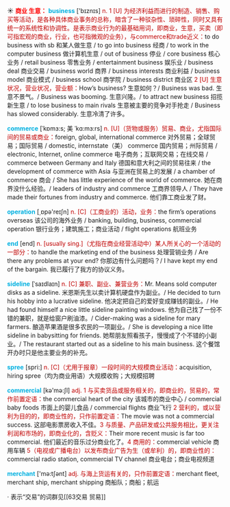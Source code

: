 ☀ <font color="red">**商业 生意：**</font>
<font color="sky blue">**business**</font> ['bɪznɪs] 
<font color="#c00000">n. 1 [U] 为经济利益而进行的制造、销售、购买等活动，是各种具体商业事务的总称，暗含了一种驳杂性、琐碎性，同时又具有统一的系统性和协调性。是表示商业行为的最基础用词，即商业，生意，买卖（即可指宏观的商业，行业，也可指微观的业务），与commerce和trade近义：</font>to do business with sb 和某人做生意 / to go into business 经商 / to work in the computer business 做计算机生意 / out of business 停业 / core business 核心业务 / retail business 零售业务 / entertainment business 娱乐业 / business deal 商业交易 / business world 商界 / business interests 商业利益 / business model 商业模式 / business school 商学院 / business district 商业区 <font color="#c00000">2 [U] 生意状况，营业状况，营业额：</font>How’s business? 生意如何？/ Business was bad. 生意不景气。/ Business was booming. 生意兴隆。/ to attract new business 招揽新生意 / to lose business to main rivals 生意被主要的竞争对手抢走 / Business has slowed considerably. 生意冷清了许多。
           
<font color="sky blue">**commerce**</font> [ˈkɒmɜ:s; 美 ˈkɑ:mɜ:rs]
<font color="#c00000">n. [U]（货物或服务）贸易、商业，尤指国际间的贸易或商业：</font>foreign, global, international commerce 对外贸易；全球贸易；国际贸易 / domestic, internstate（美） commerce 国内贸易；州际贸易 / electronic, Internet, online commerce 电子商务；互联网交易；在线交易 / commerce between Germany and Italy 德国和意大利之间的贸易往来 / the development of commerce with Asia 与亚洲在贸易上的发展 / a chamber of commerce 商会 / She has little experience of the world of commerce. 她在商界没什么经验。/ leaders of industry and commerce 工商界领导人 / They have made their fortunes from industry and commerce. 他们靠工商业发了财。

<font color="sky blue">**operation**</font> [͵ɒpə'reɪʃn] 
<font color="#c00000">n. [C]（工商业的）活动，业务：</font>the firm’s operations overseas 该公司的海外业务 / banking, building, business, commercial operation 银行业务；建筑施工；商业活动 / flight operations 航班业务

<font color="sky blue">**end**</font> [end] 
<font color="#c00000">n. [usually sing.]（尤指在商业经营活动中）某人所关心的一个活动的一部分：</font>to handle the marketing end of the business 处理营销业务 / Are there any problems at your end? 你那边有什么问题吗？/ I have kept my end of the bargain. 我已履行了我方的协议义务。
           
<font color="sky blue">**sideline**</font> [ˈsaɪdlaɪn]
<font color="#c00000">n. [C] 兼职、副业、兼营业务：</font>Mr. Means sold computer disks as a sideline. 米恩斯先生以卖计算机硬盘作为副业。/ He decided to turn his hobby into a lucrative sideline. 他决定把自己的爱好变成赚钱的副业。/ He had found himself a nice little sideline painting windows. 他为自己找了一份不错的兼职，就是给窗户刷油漆。/ Cider-making was a sideline for mary farmers. 酿造苹果酒是很多农民的一项副业。/ She is developing a nice litte sideline in babysitting for friends. 她帮朋友照看孩子，慢慢成了个不错的小副业。/ The restaurant started out as a sideline to his main business. 这个餐馆开办时只是他主要业务的补充。
           
<font color="sky blue">**spree**</font> [spri:]
<font color="#c00000">n. [C]（尤用于报章）一段时间的大规模商业活动：</font>acquisition, hiring spree（均为商业用语）大规模收购；大规模招聘

<font color="sky blue">**commercial**</font> [kə'mə:ʃl] 
<font color="#c00000">adj. 1 与买卖货品或服务相关的，即商业的，贸易的，常作前置定语：</font>the commercial heart of the city 该城市的商业中心 / commercial baby foods 市面上的婴儿食品 / commercial flights 商业飞行 <font color="#c00000">2 营利的，或以营利为目的的，即商业性的，只作前置定语：</font>The movie was not a commercial success. 这部电影票房收入不佳。<font color="#c00000">3 与质量、产品研发或公共服务相比，更关注利润和市场的，即商业化的，含贬义：</font>Their more recent music is far too commercial. 他们最近的音乐过分商业化了。<font color="#c00000">4 商用的：</font>commercial vehicle 商用车辆 <font color="#c00000">5（电视或广播电台）以发布商业广告为生（或牟利）的，即商业性的：</font>commercial radio station, commercial TV channel 商业电台；商业电视频道

<font color="sky blue">**merchant**</font> ['mə:tʃənt] 
<font color="#c00000">adj. 与海上货运有关的，只作前置定语：</font>merchant fleet, merchant ship, merchant shipping 商船队；商船；航运

· 表示“交易”的词群见[[63交易 贸易]]
